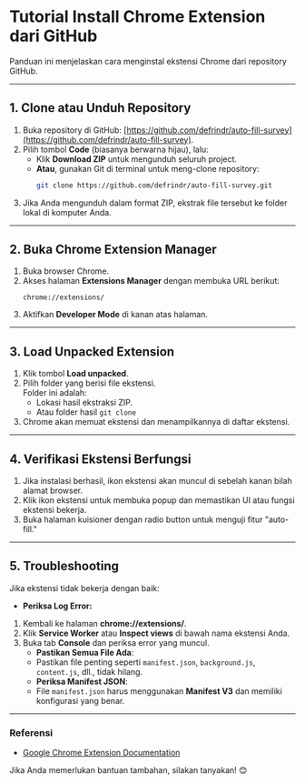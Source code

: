 # Tutorial Install Chrome Extension dari GitHub

Panduan ini menjelaskan cara menginstal ekstensi Chrome dari repository GitHub.

---

## **1. Clone atau Unduh Repository**
1. Buka repository di GitHub: [https://github.com/defrindr/auto-fill-survey](https://github.com/defrindr/auto-fill-survey).
2. Pilih tombol **Code** (biasanya berwarna hijau), lalu:
   - Klik **Download ZIP** untuk mengunduh seluruh project.
   - **Atau**, gunakan Git di terminal untuk meng-clone repository:
     ```bash
     git clone https://github.com/defrindr/auto-fill-survey.git
     ```
3. Jika Anda mengunduh dalam format ZIP, ekstrak file tersebut ke folder lokal di komputer Anda.

---

## **2. Buka Chrome Extension Manager**
1. Buka browser Chrome.
2. Akses halaman **Extensions Manager** dengan membuka URL berikut:
    ```
    chrome://extensions/
    ```
3. Aktifkan **Developer Mode** di kanan atas halaman.

---

## **3. Load Unpacked Extension**
1. Klik tombol **Load unpacked**.
2. Pilih folder yang berisi file ekstensi.  
   Folder ini adalah:
      - Lokasi hasil ekstraksi ZIP.
      - Atau folder hasil `git clone`
3. Chrome akan memuat ekstensi dan menampilkannya di daftar ekstensi.

---

## **4. Verifikasi Ekstensi Berfungsi**
1. Jika instalasi berhasil, ikon ekstensi akan muncul di sebelah kanan bilah alamat browser.
2. Klik ikon ekstensi untuk membuka popup dan memastikan UI atau fungsi ekstensi bekerja.
3. Buka halaman kuisioner dengan radio button untuk menguji fitur "auto-fill."

---

## **5. Troubleshooting**
Jika ekstensi tidak bekerja dengan baik:
- **Periksa Log Error:**
1. Kembali ke halaman **chrome://extensions/**.
2. Klik **Service Worker** atau **Inspect views** di bawah nama ekstensi Anda.
3. Buka tab **Console** dan periksa error yang muncul.
   - **Pastikan Semua File Ada**:
   - Pastikan file penting seperti `manifest.json`, `background.js`, `content.js`, dll., tidak hilang.
   - **Periksa Manifest JSON**:
   - File `manifest.json` harus menggunakan **Manifest V3** dan memiliki konfigurasi yang benar.

---

### **Referensi**
- [Google Chrome Extension Documentation](https://developer.chrome.com/docs/extensions/)

Jika Anda memerlukan bantuan tambahan, silakan tanyakan! 😊
